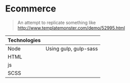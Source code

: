 # Ecommerce

> An attempt to replicate something like http://www.templatemonster.com/demo/52995.html

|Technologies||
|---|---|
|Node|Using gulp, gulp-sass|
|HTML|
|js|
|SCSS|
